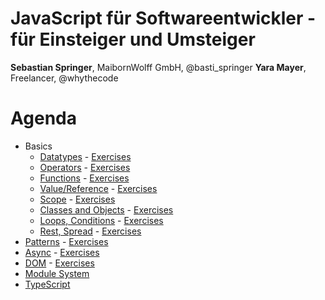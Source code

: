 # JavaScript für Softwareentwickler - für Einsteiger und Umsteiger

**Sebastian Springer**, MaibornWolff GmbH, @basti_springer
**Yara Mayer**, Freelancer, @whythecode

# Agenda

- Basics
  - [Datatypes](01-basics/01-datatypes/01-datatypes.presentation.js) - [Exercises](01-basics/01-datatypes/01-datatypes.exercises.js)
  - [Operators](01-basics/02-operators/02-operators.presentation.js) - [Exercises](01-basics/02-operators/02-operators.exercises.js)
  - [Functions](01-basics/03-functions/03-functions.presentation.js) - [Exercises](01-basics/03-functions/03-functions.exercises.js)
  - [Value/Reference](01-basics/04-value-reference/04-value-reference.presentation.js) - [Exercises](01-basics/04-value-reference/04-value-reference.exercises.js)
  - [Scope](01-basics/05-scope/05-scope.presentation.js) - [Exercises](01-basics/05-scope/05-scope.exercises.js)
  - [Classes and Objects](01-basics/06-classes-objects/06-classes-objects.presentation.js) - [Exercises](01-basics/06-classes-objects/06-classes-objects.exercises.js)
  - [Loops, Conditions](01-basics/07-loops-conditions/07-loops-conditions.presentation.js) - [Exercises](01-basics/07-loops-conditions/07-loops-conditions.exercises.js)
  - [Rest, Spread](01-basics08-rest-spread/08-rest-spread.presentation.js) - [Exercises](01-basics/08-rest-spread/08-rest-spread.exercises.js)
- [Patterns](02-patterns/patterns.presentation.js) - [Exercises](02-patterns/patterns.exercises.js)
- [Async](03-async/async.presentation.js) - [Exercises](03-async/async.exercises.js)
- [DOM](04-dom/dom.presentation.js) - [Exercises](04-dom/dom.exercises.js)
- [Module System](05-module-system/module.presentation.mjs)
- [TypeScript](06-typescript/typescript.presentation.ts)
